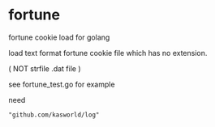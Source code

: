 # fortune
fortune cookie load for golang

load text format fortune cookie file which has no extension.

( NOT strfile .dat file )


see fortune_test.go for example 

need 

	"github.com/kasworld/log" 